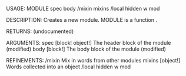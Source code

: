 USAGE:
     MODULE spec body /mixin mixins /local hidden w mod

DESCRIPTION:
     Creates a new module.
     MODULE is a function .

RETURNS:
    (undocumented)

ARGUMENTS:
    spec [block! object!]
        The header block of the module (modified)
    body [block!]
        The body block of the module (modified)

REFINEMENTS:
    /mixin
        Mix in words from other modules
    mixins [object!]
        Words collected into an object
    /local
    hidden
    w
    mod
